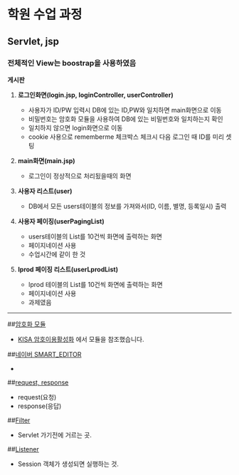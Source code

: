 # 학원 수업 과정
## Servlet, jsp
### 전체적인 View는 boostrap을 사용하였음

**게시판**

1. **로그인화면(login.jsp, loginController, userController)**
    - 사용자가 ID/PW 입력시 DB에 있는 ID,PW와 일치하면 main화면으로 이동
    - 비밀번호는 암호화 모듈을 사용하여 DB에 있는 비밀번호와 일치하는지 확인
    - 일치하지 않으면 login화면으로 이동
    - cookie 사용으로 rememberme 체크박스 체크시 다음 로그인 때 ID를 미리 셋팅
    
2. **main화면(main.jsp)**
    - 로그인이 정상적으로 처리됬을때의 화면
    
3. **사용자 리스트(user)**
    - DB에서 모든 users테이블의 정보를 가져와서(ID, 이름, 별명, 등록일시) 출력
    
4. **사용자 페이징(userPagingList)**
    - users테이블의 List를 10건씩 화면에 출력하는 화면
    - 페이지네이션 사용
    - 수업시간에 같이 한 것
    
5. **lprod 페이징 리스트(userLprodList)**
    - lprod 테이블의 List를 10건씩 화면에 출력하는 화면
    - 페이지네이션 사용
    - 과제였음
<hr/>
    
##[암호화 모듈](https://github.com/wthswngud/jsp/tree/master/src/test/java/kr/or/ddit/encrypt/kisa)  
+ [KISA 암호이용활성화](https://seed.kisa.or.kr/kisa/index.do) 에서 모듈을 참조했습니다.

##[네이버 SMART_EDITOR](https://github.com/wthswngud/jsp/tree/master/src/main/webapp/SE2)  
+ []()

##[request, response](https://github.com/wthswngud/jsp/tree/master/src/main/webapp/jsp)  
+ request(요청)
+ response(응답)

##[Filter](https://github.com/wthswngud/jsp/tree/master/src/main/java/kr/or/ddit/filter)  
+ Servlet 가기전에 거르는 곳.

##[Listener](https://github.com/wthswngud/jsp/tree/master/src/main/java/kr/or/ddit/listener)  
+ Session 객체가 생성되면 실행하는 것.
